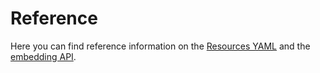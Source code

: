 # Reference

Here you can find reference information on the [Resources YAML](./resources-yaml.md) and the [embedding API](./embedding-api.md).
